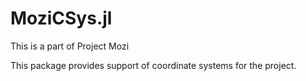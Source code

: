 # MoziCSys.jl

This is a part of Project Mozi

This package provides support of coordinate systems for the project.